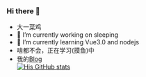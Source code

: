 ### Hi there 👋

- 大一菜鸡
- 🔭 I’m currently working on sleeping
- 🌱 I’m currently learning Vue3.0 and nodejs
- 啥都不会，正在学习(摸鱼)中  
- 我的[Blog](https://waakemeup.ren)  
[![His GitHub stats](https://github-readme-stats.vercel.app/api?username=waakemeup)](https://github.com/anuraghazra/github-readme-stats)
  
